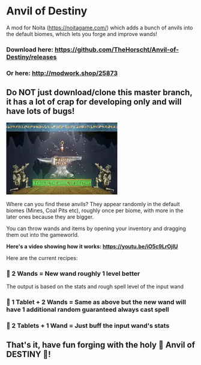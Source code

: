 # Anvil of Destiny
A mod for Noita (https://noitagame.com/) which adds a bunch of anvils into the default biomes, which lets you forge and improve wands!

### Download here: https://github.com/TheHorscht/Anvil-of-Destiny/releases 
### Or here: http://modwork.shop/25873
## Do NOT just download/clone this master branch, it has a lot of crap for developing only and will have lots of bugs!

![alt text](anvil_preview.gif "The majesticly divine anvil of destiny!")

Where can you find these anvils? They appear randomly in the default biomes (Mines, Coal Pits etc), roughly once per biome, with more in the later ones because they are bigger.

You can throw wands and items by opening your inventory and dragging them out into the gameworld.

__Here's a video showing how it works: https://youtu.be/iO5c9LrOjlU__

Here are the current recipes:
### 🌟 2 Wands = New wand roughly 1 level better
The output is based on the stats and rough spell level of the input wand
### 🌟 1 Tablet + 2 Wands = Same as above but the new wand will have 1 additional random guaranteed always cast spell
### 🌟 2 Tablets + 1 Wand = Just buff the input wand's stats

## That's it, have fun forging with the holy 🙏 __Anvil of DESTINY__ 🙏!

